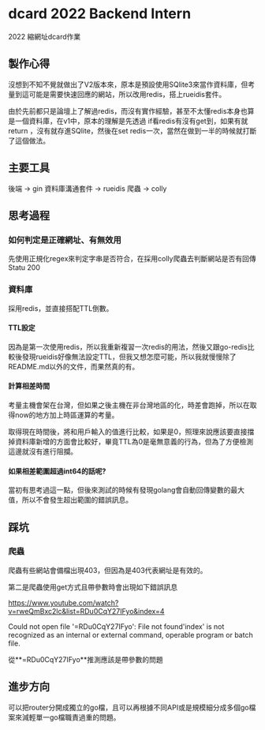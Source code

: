 # dcard 2022 Backend Intern
 2022  縮網址dcard作業

## 製作心得

沒想到不知不覺就做出了V2版本來，原本是預設使用SQlite3來當作資料庫，但考量到這可能是需要快速回應的網站，所以改用redis，搭上rueidis套件。

由於先前都只是論壇上了解過redis，而沒有實作經驗，甚至不太懂redis本身也算是一個資料庫，在v1中，原本的理解是先透過 if看redis有沒有get到，如果有就return ，沒有就存進SQlite，然後在set redis一次，當然在做到一半的時候就打斷了這個做法。


## 主要工具

後端 -> gin
資料庫溝通套件 -> rueidis
爬蟲 -> colly

## 思考過程

### 如何判定是正確網址、有無效用

先使用正規化regex來判定字串是否符合，在採用colly爬蟲去判斷網站是否有回傳Statu 200

###  資料庫

採用redis，並直接搭配TTL倒數。

#### TTL設定

因為是第一次使用redis，所以我重新複習一次redis的用法，然後又跟go-redis比較後發現rueidis好像無法設定TTL，但我又想怎麼可能，所以我就慢慢除了README.md以外的文件，而果然真的有。

#### 計算相差時間

考量主機會架在台灣，但如果之後主機在非台灣地區的化，時差會跑掉，所以在取得now的地方加上時區運算的考量。

取得現在時間後，將和用戶輸入的值進行比較，如果是0，照理來說應該要直接擋掉資料庫新增的方面會比較好，畢竟TTL為0是毫無意義的行為，但為了方便檢測這邊就沒有進行阻攔。

#### 如果相差範圍超過int64的話呢?

當初有思考過這一點，但後來測試的時候有發現golang會自動回傳變數的最大值，所以不會發生超出範圍的錯誤訊息。

## 踩坑


### 爬蟲

爬蟲有些網站會備檔出現403，但因為是403代表網址是有效的。

第二是爬蟲使用get方式且帶參數時會出現如下錯誤訊息

https://www.youtube.com/watch?v=rweQmBxc2lc&list=RDu0CqY27IFyo&index=4

Could not open file '=RDu0CqY27IFyo': File not found'index' is not recognized as an internal or external command,
operable program or batch file.

從**=RDu0CqY27IFyo**推測應該是帶參數的問題

## 進步方向

可以把router分開成獨立的go檔，且可以再根據不同API或是規模細分成多個go檔案來減輕單一go檔職責過重的問題。
